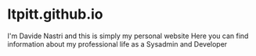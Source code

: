 # ltpitt.github.io
I'm Davide Nastri and this is simply my personal website
Here you can find information about my professional life as a Sysadmin and Developer
